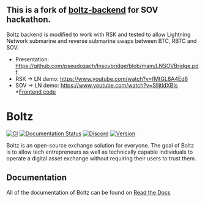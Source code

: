 ## This is a fork of [boltz-backend](https://github.com/BoltzExchange/boltz-backend) for SOV hackathon.
Boltz backend is modified to work with RSK and tested to allow Lightning Network submarine and reverse submarine swaps between BTC, RBTC and SOV. 

* Presentation: https://github.com/pseudozach/lnsovbridge/blob/main/LNSOVBridge.pdf
* RSK -> LN demo: https://www.youtube.com/watch?v=fMtGL8A4Ed8
* SOV -> LN demo: https://www.youtube.com/watch?v=SlIjtldXBIs
*[Frontend code](https://github.com/pseudozach/boltz-frontend)
# Boltz

[![CI](https://github.com/BoltzExchange/boltz-backend/workflows/CI/badge.svg?branch=master)](https://github.com/BoltzExchange/boltz-backend/actions)
[![Documentation Status](https://readthedocs.org/projects/boltz-backend/badge/?version=latest)](https://docs.boltz.exchange)
[![Discord](https://img.shields.io/discord/547454030801272832.svg)](https://discordapp.com/invite/QBvZGcW)
[![Version](https://img.shields.io/npm/v/boltz-backend.svg)](https://www.npmjs.com/package/boltz-backend)

Boltz is an open-source exchange solution for everyone. The goal of Boltz is to allow tech entrepreneurs as well as technically capable individuals to operate a digital asset exchange without requiring their users to trust them.

## Documentation

All of the documentation of Boltz can be found on [Read the Docs](https://docs.boltz.exchange/en/latest/)
